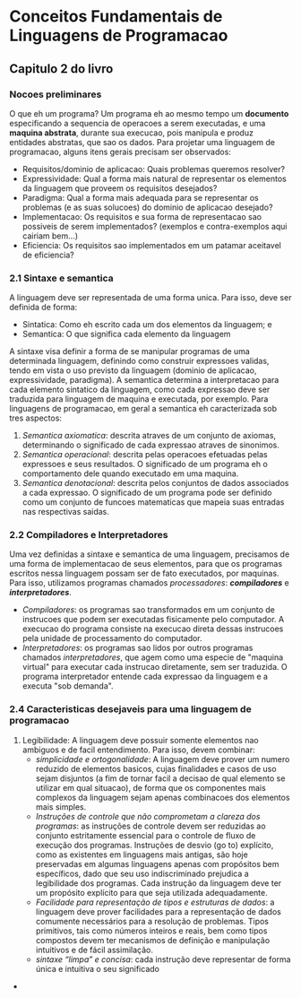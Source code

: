 # Conceitos Fundamentais de Linguagens de Programacao
## Capitulo 2 do livro
### Nocoes preliminares
O que eh um programa? Um programa eh ao mesmo tempo um **documento** especificando a sequencia de operacoes a serem executadas, e uma **maquina abstrata**, durante sua execucao, pois manipula e produz entidades abstratas, que sao os dados.
Para projetar uma linguagem de programacao, alguns itens gerais precisam ser observados:
- Requisitos/dominio de aplicacao: Quais problemas queremos resolver?
- Expressividade: Qual a forma mais natural de representar os elementos da linguagem que proveem os requisitos desejados?
- Paradigma: Qual a forma mais adequada para se representar os problemas (e as suas solucoes) do dominio de aplicacao desejado?
- Implementacao: Os requisitos e sua forma de representacao sao possiveis de serem implementados? (exemplos e contra-exemplos aqui cairiam bem...)
- Eficiencia: Os requisitos sao implementados em um patamar aceitavel de eficiencia?


### 2.1 Sintaxe e semantica
A linguagem deve ser representada de uma forma unica. Para isso, deve ser definida de forma:
- Sintatica: Como eh escrito cada um dos elementos da linguagem; e
- Semantica: O que significa cada elemento da linguagem

A sintaxe visa definir a forma de se manipular programas de uma determinada linguagem, definindo como construir expressoes validas, tendo em vista o uso previsto da linguagem (dominio de aplicacao, expressividade, paradigma).
A semantica determina a interpretacao para cada elemento sintatico da linguagem, como cada expressao deve ser traduzida para linguagem de maquina e executada, por exemplo. Para linguagens de programacao, em geral a semantica eh caracterizada sob tres aspectos:
1. *Semantica axiomatica*: descrita atraves de um conjunto de axiomas, determinando o significado de cada expressao atraves de sinonimos.
2. *Semantica operacional*: descrita pelas operacoes efetuadas pelas expressoes e seus resultados. O significado de um programa eh o comportamento dele quando executado em uma maquina.
3. *Semantica denotacional*: descrita pelos conjuntos de dados associados a cada expressao. O significado de um programa pode ser definido como um conjunto de funcoes matematicas que mapeia suas entradas nas respectivas saidas.


### 2.2 Compiladores e Interpretadores
Uma vez definidas a sintaxe e semantica de uma linguagem, precisamos de uma forma de implementacao de seus elementos, para que os programas escritos nessa linguagem possam ser de fato executados, por maquinas. Para isso, utilizamos programas chamados *processadores*: ***compiladores*** e ***interpretadores***.
- *Compiladores*: os programas sao transformados em um conjunto de instrucoes que podem ser executadas fisicamente pelo computador. A execucao do programa consiste na execucao direta dessas instrucoes pela unidade de processamento do computador.
- *Interpretadores*: os programas sao lidos por outros programas chamados *interpretadores*, que agem como uma especie de "maquina virtual" para executar cada instrucao diretamente, sem ser traduzida. O programa interpretador entende cada expressao da linguagem e a executa "sob demanda".


### 2.4 Caracteristicas desejaveis para uma linguagem de programacao
1. Legibilidade: A linguagem deve possuir somente elementos nao ambiguos e de facil entendimento. Para isso, devem combinar:
	- *simplicidade e ortogonalidade*: A linguagem deve prover um numero reduzido de elementos basicos, cujas finalidades e casos de uso sejam disjuntos (a fim de tornar facil a decisao de qual elemento se utilizar em qual situacao), de forma que os componentes mais complexos da linguagem sejam apenas combinacoes dos elementos mais simples.
	- *Instruções de controle que não comprometam a clareza dos programas*: as instruções de controle devem ser reduzidas ao conjunto estritamente essencial para o controle de fluxo de execução dos programas. Instruções de desvio (go to) explı́cito, como as existentes em linguagens mais antigas, são hoje preservadas em algumas linguagens apenas com propósitos bem especı́ficos, dado que seu uso indiscriminado prejudica a legibilidade dos programas. Cada instrução da linguagem deve ter um propósito explı́cito para que seja utilizada adequadamente.
	- *Facilidade para representação de tipos e estruturas de dados*: a linguagem deve prover facilidades para a representação de dados comumente necessários para a resolução de problemas. Tipos primitivos, tais como números inteiros e reais, bem como tipos compostos devem ter mecanismos de definição e manipulação intuitivos e de fácil assimilação.
	- *sintaxe “limpa” e concisa*: cada instrução deve representar de forma única e intuitiva o seu significado
- 
